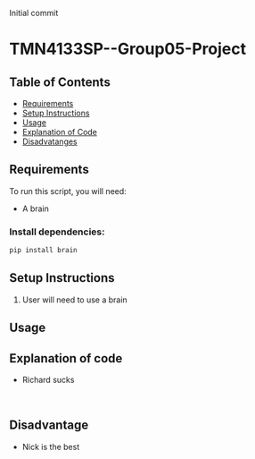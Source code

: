 Initial commit

# TMN4133SP--Group05-Project

## Table of Contents

- [Requirements](#requirements)
- [Setup Instructions](#setup-instructions)
- [Usage](#usage)
- [Explanation of Code](#explanation-of-code)
- [Disadvatanges](#disadvantage)

## Requirements

To run this script, you will need:

- A brain

### Install dependencies:

```bash
pip install brain
```

## Setup Instructions
1. User will need to use a brain

## Usage


## Explanation of code
- Richard sucks
  
<br>


## Disadvantage
- Nick is the best
